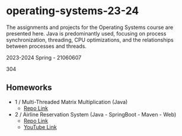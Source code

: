 # operating-systems-23-24

The assignments and projects for the Operating Systems course are presented here. Java is predominantly used, focusing on process synchronization, threading, CPU optimizations, and the relationships between processes and threads.

2023-2024 Spring - 21060607

304

## Homeworks
 
- 1 / Multi-Threaded Matrix Multiplication (Java) 
  - [Repo Link](https://github.com/zahidayturan/operating-systems-23-24/tree/main/MatrixMultiplication)
- 2 / Airline Reservation System (Java - SpringBoot - Maven - Web)
  - [Repo Link](https://github.com/zahidayturan/operating-systems-23-24/tree/main/AirlineReservationSystem)
  - [YouTube Link](https://youtu.be/uflVxueP7PI)
